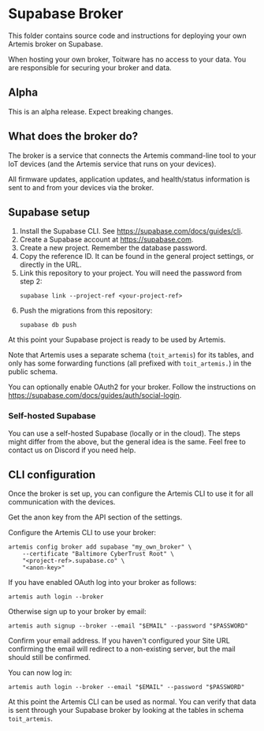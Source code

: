 # Supabase Broker
This folder contains source code and instructions for deploying your own
Artemis broker on Supabase.

When hosting your own broker, Toitware has no access to your data. You are
responsible for securing your broker and data.

## Alpha
This is an alpha release. Expect breaking changes.

## What does the broker do?
The broker is a service that connects the Artemis command-line tool
to your IoT devices (and the Artemis service that runs on your devices).

All firmware updates, application updates, and health/status information
is sent to and from your devices via the broker.

## Supabase setup
1. Install the Supabase CLI. See https://supabase.com/docs/guides/cli.
2. Create a Supabase account at https://supabase.com.
3. Create a new project. Remember the database password.
4. Copy the reference ID. It can be found in the general project settings,
   or directly in the URL.
5. Link this repository to your project. You will need the password from
    step 2:
   ```
   supabase link --project-ref <your-project-ref>
   ```
6. Push the migrations from this repository:
    ```
    supabase db push
    ```

At this point your Supabase project is ready to be used by Artemis.

Note that Artemis uses a separate schema (`toit_artemis`) for its tables,
and only has some forwarding functions (all prefixed with `toit_artemis.`)
in the public schema.

You can optionally enable OAuth2 for your broker. Follow the instructions
on https://supabase.com/docs/guides/auth/social-login.

### Self-hosted Supabase
You can use a self-hosted Supabase (locally or in the cloud). The steps
might differ from the above, but the general idea is the same.
Feel free to contact us on Discord if you need help.

## CLI configuration
Once the broker is set up, you can configure the Artemis CLI to use it
for all communication with the devices.

Get the anon key from the API section of the settings.

Configure the Artemis CLI to use your broker:
```shell
artemis config broker add supabase "my_own_broker" \
    --certificate "Baltimore CyberTrust Root" \
    "<project-ref>.supabase.co" \
    "<anon-key>"
```

If you have enabled OAuth log into your broker as follows:
```shell
artemis auth login --broker
```

Otherwise sign up to your broker by email:
```shell
artemis auth signup --broker --email "$EMAIL" --password "$PASSWORD"
```
Confirm your email address. If you haven't configured your Site URL
confirming the email will redirect to a non-existing server, but
the mail should still be confirmed.

You can now log in:
```shell
artemis auth login --broker --email "$EMAIL" --password "$PASSWORD"
```

At this point the Artemis CLI can be used as normal. You can
verify that data is sent through your Supabase broker by looking at
the tables in schema `toit_artemis`.
